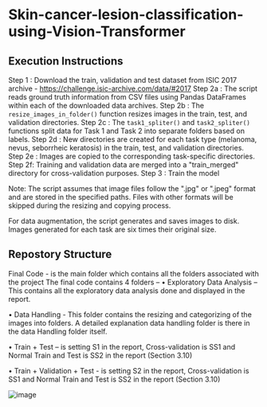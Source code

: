 # Skin-cancer-lesion-classification-using-Vision-Transformer

## Execution Instructions

Step 1 : Download the train, validation and test dataset from ISIC 2017 archive - https://challenge.isic-archive.com/data/#2017
Step 2a : The script reads ground truth information from CSV files using Pandas DataFrames within each of the downloaded data archives.
Step 2b : The `resize_images_in_folder()` function resizes images in the train, test, and validation directories.
Step 2c : The `task1_spliter()` and `task2_spliter()` functions split data for Task 1 and Task 2 into separate folders based on labels.
Step 2d : New directories are created for each task type (melanoma, nevus, seborrheic keratosis) in the train, test, and validation directories.
Step 2e : Images are copied to the corresponding task-specific directories.
Step 2f:  Training and validation data are merged into a "train_merged" directory for cross-validation purposes.
Step 3 : Train the model 

Note: The script assumes that image files follow the ".jpg" or ".jpeg" format and are stored in the specified paths. Files with other formats will be skipped during the resizing and copying process.

For data augmentation, the script generates and saves images to disk. Images generated for each task are six times their original size.



## Repostory Structure

Final Code - is the main folder which contains all the folders associated with the project
The final code contains 4 folders –
•	Exploratory Data Analysis – This contains all the exploratory data analysis done and displayed in the report.

•	Data Handling - This folder contains the resizing and categorizing of the images into folders. A detailed explanation data handling folder is there in the data Handling folder itself.

•	Train + Test – is setting S1 in the report, Cross-validation is SS1 and Normal Train and Test is SS2 in the report (Section 3.10)

•	Train + Validation + Test - is setting S2 in the report, Cross-validation is SS1 and Normal Train and Test is SS2 in the report (Section 3.10)


![image](https://github.com/Gayathri-Shajimon/Skin-cancer-lesion-classification-using-Vision-Transformer/assets/149523953/00b234aa-15a4-4ba9-80ba-62e90e1272de)

